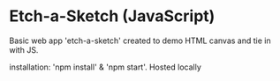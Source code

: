 # Etch-a-Sketch (JavaScript)

Basic web app 'etch-a-sketch' created to demo HTML canvas and tie in with JS.

installation: 'npm install' & 'npm start'.
Hosted locally
